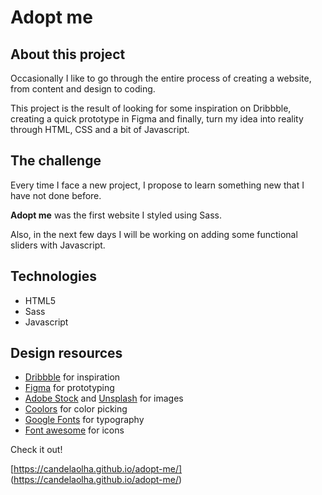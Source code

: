 # Adopt me

## About this project

Occasionally I like to go through the entire process of creating a website, from content and design to coding.

This project is the result of looking for some inspiration on Dribbble, creating a quick prototype in Figma and finally, turn my idea into reality through HTML, CSS and a bit of Javascript.

## The challenge

Every time I face a new project, I propose to learn something new that I have not done before.

**Adopt me** was the first website I styled using Sass.

Also, in the next few days I will be working on adding some functional sliders with Javascript.

## Technologies

- HTML5
- Sass
- Javascript

## Design resources

- [Dribbble](https://dribbble.com/) for inspiration
- [Figma](https://www.figma.com/) for prototyping
- [Adobe Stock](https://stock.adobe.com/) and [Unsplash](https://unsplash.com/) for images
- [Coolors](https://coolors.co/) for color picking
- [Google Fonts](https://fonts.google.com/) for typography
- [Font awesome](https://fontawesome.com/) for icons

Check it out!

[https://candelaolha.github.io/adopt-me/] (https://candelaolha.github.io/adopt-me/)
